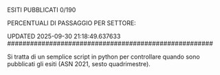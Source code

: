 ESITI PUBBLICATI 0/190 

PERCENTUALI DI PASSAGGIO PER SETTORE:

UPDATED 2025-09-30 21:18:49.637633
###################################################### 

Si tratta di un semplice script in python per controllare quando sono pubblicati gli esiti (ASN 2021, sesto quadrimestre).

